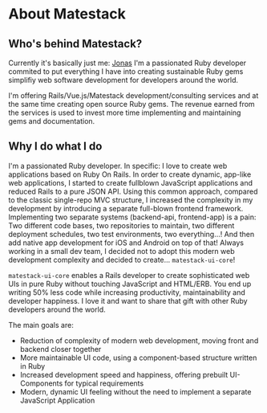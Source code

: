 # About Matestack

## Who's behind Matestack?

Currently it's basically just me: [Jonas](https://twitter.com/jonasjabari) I'm a passionated Ruby developer commited to put everything I have into creating sustainable Ruby gems simplifiy web software development for developers around the world.

I'm offering Rails/Vue.js/Matestack development/consulting services and at the same time creating open source Ruby gems. The revenue earned from the services is used to invest more time implementing and maintaining gems and documentation.

## Why I do what I do

I'm a passionated Ruby developer. In specific: I love to create web applications based on Ruby On Rails. 
In order to create dynamic, app-like web applications, I started to create fullblown JavaScript applications and reduced Rails to a pure JSON API. Using this common approach, compared to the classic single-repo MVC structure, I increased the complexity in my development by introducing a separate full-blown frontend framework. Implementing two separate systems (backend-api, frontend-app) is a pain: Two different code bases, two repositories to maintain, two different deployment schedules, two test environments, two everything...! And then add native app development for iOS and Android on top of that! Always working in a small dev team, I decided not to adopt this modern web development complexity and decided to create... `matestack-ui-core`!

`matestack-ui-core` enables a Rails developer to create sophisticated web UIs in pure Ruby without touching JavaScript and HTML/ERB. You end up writing 50% less code while increasing productivity, maintainability and developer happiness. I love it and want to share that gift with other Ruby developers around the world.

The main goals are:

- Reduction of complexity of modern web development, moving front and backend closer together
- More maintainable UI code, using a component-based structure written in Ruby
- Increased development speed and happiness, offering prebuilt UI-Components for typical requirements
- Modern, dynamic UI feeling without the need to implement a separate JavaScript Application
